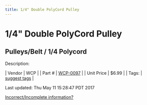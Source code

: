 ```yaml
---
title: 1/4" Double PolyCord Pulley
---
```


# 1/4" Double PolyCord Pulley
## Pulleys/Belt / 1/4 Polycord
Description: 	 

| Vendor | WCP | 
| Part # | [WCP-0097](http://www.wcproducts.net/WCP-0097) | 
| Unit Price | $6.99 | 
| Tags: | [suggest tags](https://docs.google.com/forms/d/e/1FAIpQLSeWyY8v3RgOty-MyWmh9U0iivNYN_molChYyS-0U-o-kOAv_g/viewform) | 

Last updated: Thu May 11 15:28:47 PDT 2017

 [Incorrect/Incomplete information?](https://docs.google.com/forms/d/e/1FAIpQLSeWyY8v3RgOty-MyWmh9U0iivNYN_molChYyS-0U-o-kOAv_g/viewform)